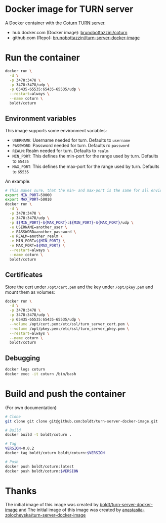 # Docker image for TURN server

A Docker container with the [Coturn TURN server](https://github.com/coturn/coturn).

* hub.docker.com (Docker image): [brunobottazzini/coturn](https://hub.docker.com/r/brunobottazzini/coturn/)
* github.com (Repo): [brunobottazzini/turn-server-docker-image](https://github.com/brunobottazzini/turn-server-docker-image)

# Run the container

```bash
docker run \
  -d \
  -p 3478:3478 \
  -p 3478:3478/udp \
  -p 65435-65535:65435-65535/udp \
  --restart=always \
  --name coturn \
  boldt/coturn
```

## Environment variables

This image supports some environment variables:

* `USERNAME`: Username needed for turn. Defaults to `username`
* `PASSWORD`: Password needed for turn. Defaults ro `password`
* `REALM`: Realm needed for turn. Defaults to `realm`
* `MIN_PORT`: This defines the min-port for the range used by turn. Defaults to `65435`
* `MAX_PORT`: This defines the max-port for the range used by turn. Defaults to `65535`

An example:

```bash
# This makes sure, that the min- and max-port is the same for all environment variables
export MIN_PORT=50000
export MAX_PORT=50010
docker run \
  -d \
  -p 3478:3478 \
  -p 3478:3478/udp \
  -p ${MIN_PORT}-${MAX_PORT}:${MIN_PORT}-${MAX_PORT}/udp \
  -e USERNAME=another_user \
  -e PASSWORD=another_password \
  -e REALM=another_realm \
  -e MIN_PORT=${MIN_PORT} \
  -e MAX_PORT=${MAX_PORT} \
  --restart=always \
  --name coturn \
  boldt/coturn
```

## Certificates

Store the cert under `/opt/cert.pem` and the key under `/opt/pkey.pem` and mount them as volumes:

```bash
docker run \
  -d \
  -p 3478:3478 \
  -p 3478:3478/udp \
  -p 65435-65535:65435-65535/udp \
  --volume /opt/cert.pem:/etc/ssl/turn_server_cert.pem \
  --volume /opt/pkey.pem:/etc/ssl/turn_server_pkey.pem \
  --restart=always \
  --name coturn \
  boldt/coturn
```

## Debugging

```bash
docker logs coturn
docker exec -it coturn /bin/bash
```

# Build and push the container

(For own documentation)

```bash
# Clone
git clone git clone git@github.com:boldt/turn-server-docker-image.git

# Build
docker build -t boldt/coturn .

# Tag
VERSION=0.0.2
docker tag boldt/coturn boldt/coturn:$VERSION

# Push
docker push boldt/coturn:latest
docker push boldt/coturn:$VERSION
```

# Thanks

The initial image of this image was created by [boldt/turn-server-docker-image](https://github.com/boldt/turn-server-docker-image) and
The initial image of this image was created by [anastasiia-zolochevska/turn-server-docker-image](https://github.com/anastasiia-zolochevska/turn-server-docker-image)
